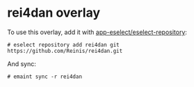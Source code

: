 # rei4dan overlay

To use this overlay, add it with [app-eselect/eselect-repository][1]:
```
# eselect repository add rei4dan git https://github.com/Reinis/rei4dan.git
```
And sync:
```
# emaint sync -r rei4dan
```

[1]: https://wiki.gentoo.org/wiki/Eselect/Repository
